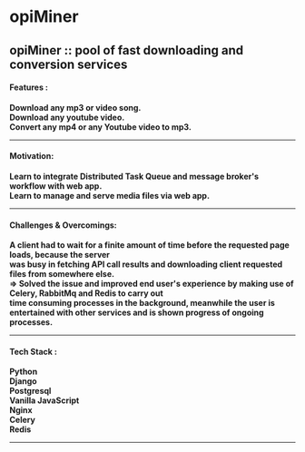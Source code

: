 <h1>opiMiner</h1>

<h2>opiMiner :: pool of fast downloading and conversion services</h2>

<h4>Features :</h4>
<b>Download any mp3 or video song.<br>
 Download any youtube video.<br>
 Convert any mp4 or any Youtube video to mp3. </b>
<hr>

<h4>Motivation:</h4>
<b>Learn to integrate Distributed Task Queue and message broker's workflow with web app.<br>
 Learn to manage and serve media files via web app.</b>
 <hr>

<h4>Challenges & Overcomings:</h4>
<b>A client had to wait for a finite amount of time before the requested page loads, because the server<br> 
was busy in fetching API call results and downloading client requested files from somewhere else.<br>
=> Solved the issue and improved end user's experience by making use of Celery, RabbitMq and Redis to carry out<br> 
time consuming processes in the background, meanwhile the user is entertained with other services and is shown progress of ongoing processes.</b>
<hr>

<h4>Tech Stack :</h4>
<b>Python<br>Django<br>Postgresql<br>Vanilla JavaScript<br>Nginx<br>Celery<br>Redis <br> </b>
<hr>
